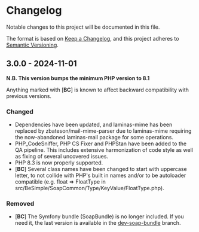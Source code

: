 # Changelog

Notable changes to this project will be documented in this file.

The format is based on [Keep a Changelog](https://keepachangelog.com/en/1.0.0/),
and this project adheres to [Semantic Versioning](https://semver.org/spec/v2.0.0.html).

## 3.0.0 - 2024-11-01

**N.B. This version bumps the minimum PHP version to 8.1**

Anything marked with [**BC**] is known to affect backward compatibility with previous versions.

### Changed

- Dependencies have been updated, and laminas-mime has been replaced by zbateson/mail-mime-parser due to laminas-mime requiring the now-abandoned laminas-mail package for some operations.
- PHP_CodeSniffer, PHP CS Fixer and PHPStan have been added to the QA pipeline. This includes extensive harmonization of code style as well as fixing of several uncovered issues.
- PHP 8.3 is now properly supported.
- [**BC**] Several class names have been changed to start with uppercase letter, to not collide with PHP's built in names and/or to be autoloader compatible (e.g. float => FloatType in src/BeSimple/SoapCommon/Type/KeyValue/FloatType.php).

### Removed

- [**BC**] The Symfony bundle (SoapBundle) is no longer included. If you need it, the last version is available in the [dev-soap-bundle](https://github.com/NatLibFi/BeSimpleSoap/tree/dev-soap-bundle) branch.
